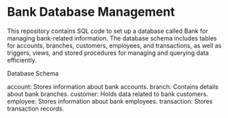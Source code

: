 # Bank Database Management
This repository contains SQL code to set up a database called Bank for managing bank-related information. The database schema includes tables for accounts, branches, customers, employees, and transactions, as well as triggers, views, and stored procedures for managing and querying data efficiently. 

Database Schema

account: Stores information about bank accounts.
branch: Contains details about bank branches.
customer: Holds data related to bank customers.
employee: Stores information about bank employees.
transaction: Stores transaction records.
